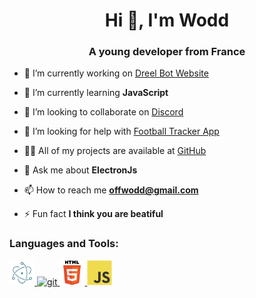 <h1 align="center">Hi 👋, I'm Wodd</h1>
<h3 align="center">A young developer from France</h3>

- 🔭 I’m currently working on [Dreel Bot Website](https://dreel.info/)

- 🌱 I’m currently learning **JavaScript**

- 👯 I’m looking to collaborate on [Discord](https://github.com/discord)

- 🤝 I’m looking for help with [Football Tracker App](https://github.com/football-tracker)

- 👨‍💻 All of my projects are available at [GitHub](https://github.com/wodd-lca?tab=repositories)

- 💬 Ask me about **ElectronJs**

- 📫 How to reach me **offwodd@gmail.com**

- ⚡ Fun fact **I think you are beatiful**

<p align="left">
</p>

<h3 align="left">Languages and Tools:</h3>
<p align="left"> <a href="https://www.electronjs.org" target="_blank" rel="noreferrer"> <img src="https://raw.githubusercontent.com/devicons/devicon/master/icons/electron/electron-original.svg" alt="electron" width="40" height="40"/> </a> <a href="https://git-scm.com/" target="_blank" rel="noreferrer"> <img src="https://www.vectorlogo.zone/logos/git-scm/git-scm-icon.svg" alt="git" width="40" height="40"/> </a> <a href="https://www.w3.org/html/" target="_blank" rel="noreferrer"> <img src="https://raw.githubusercontent.com/devicons/devicon/master/icons/html5/html5-original-wordmark.svg" alt="html5" width="40" height="40"/> </a> <a href="https://developer.mozilla.org/en-US/docs/Web/JavaScript" target="_blank" rel="noreferrer"> <img src="https://raw.githubusercontent.com/devicons/devicon/master/icons/javascript/javascript-original.svg" alt="javascript" width="40" height="40"/> </a></a> </p>
